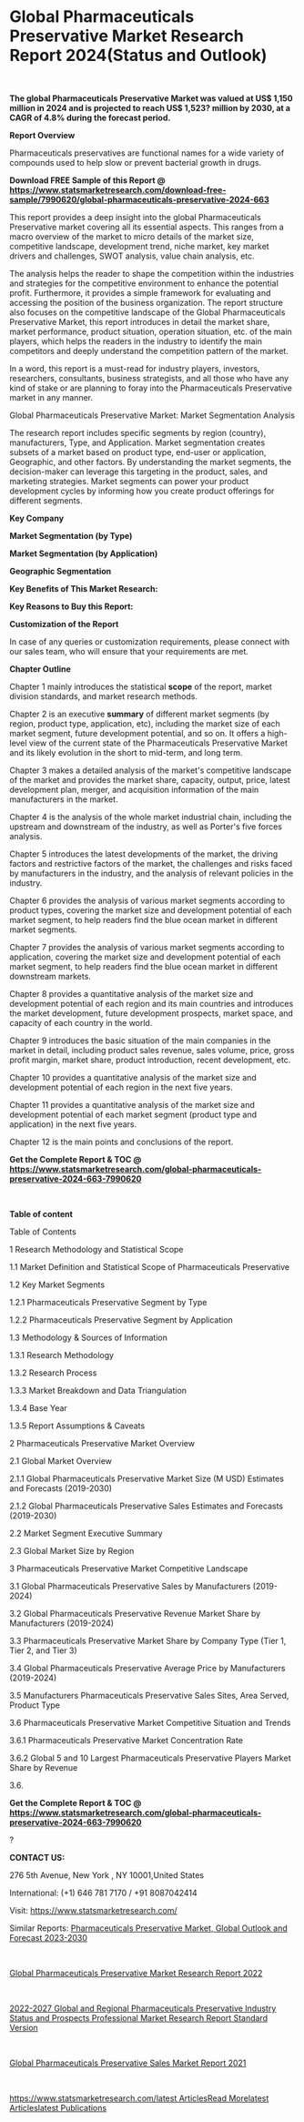 <h1>Global Pharmaceuticals Preservative Market Research Report 2024(Status and Outlook)</h1><br/><p><strong>The global Pharmaceuticals Preservative Market was valued at US$ 1,150 million in 2024 and is projected to reach US$ 1,523? million by 2030, at a <strong>CAGR</strong> of 4.8% during the forecast period.</strong></p>
 
 
 
 <p><strong>Report Overview</strong></p>
 
 
 
 <p>Pharmaceuticals preservatives are functional names for a wide variety of compounds used to help slow or prevent bacterial growth in drugs.</p>
 
 
 
 <p><strong>Download FREE Sample of this Report @ <a href="https://www.statsmarketresearch.com/download-free-sample/7990620/global-pharmaceuticals-preservative-2024-663">https://www.statsmarketresearch.com/download-free-sample/7990620/global-pharmaceuticals-preservative-2024-663</a></strong></p>
 
 
 
 <p>This report provides a deep insight into the global Pharmaceuticals Preservative market covering all its essential aspects. This ranges from a macro overview of the market to micro details of the market size, competitive landscape, development trend, niche market, key market drivers and challenges, SWOT analysis, value chain analysis, etc.</p>
 
 
 
 <p>The analysis helps the reader to shape the competition within the industries and strategies for the competitive environment to enhance the potential profit. Furthermore, it provides a simple framework for evaluating and accessing the position of the business organization. The report structure also focuses on the competitive landscape of the Global Pharmaceuticals Preservative Market, this report introduces in detail the market share, market performance, product situation, operation situation, etc. of the main players, which helps the readers in the industry to identify the main competitors and deeply understand the competition pattern of the market.</p>
 
 
 
 <p>In a word, this report is a must-read for industry players, investors, researchers, consultants, business strategists, and all those who have any kind of stake or are planning to foray into the Pharmaceuticals Preservative market in any manner.</p>
 
 
 
 <p>Global Pharmaceuticals Preservative Market: Market Segmentation Analysis</p>
 
 
 
 <p>The research report includes specific segments by region (country), manufacturers, Type, and Application. Market segmentation creates subsets of a market based on product type, end-user or application, Geographic, and other factors. By understanding the market segments, the decision-maker can leverage this targeting in the product, sales, and marketing strategies. Market segments can power your product development cycles by informing how you create product offerings for different segments.</p>
 
 
 
 <p><strong>Key Company</strong></p>
 
 
 
 <p><strong>Market Segmentation (by Type)</strong></p>
 
 
 
 <p><strong>Market Segmentation (<strong>by Application</strong>)</strong></p>
 
 
 
 <p><strong>Geographic Segmentation</strong></p>
 
 
 
 <p><strong>Key Benefits of This Market Research:</strong></p>
 
 
 
 <p><strong>Key <strong>Reasons to Buy</strong> this Report:</strong></p>
 
 
 
 <p><strong>Customization of the Report</strong></p>
 
 
 
 <p>In case of any queries or customization requirements, please connect with our sales team, who will ensure that your requirements are met.</p>
 
 
 
 <p><strong>Chapter Outline</strong></p>
 
 
 
 <p>Chapter 1 mainly introduces the statistical <strong>scope</strong> of the report, market division standards, and market research methods.</p>
 
 
 
 <p>Chapter 2 is an executive <strong>summary</strong> of different market segments (by region, product type, application, etc), including the market size of each market segment, future development potential, and so on. It offers a high-level view of the current state of the Pharmaceuticals Preservative Market and its likely evolution in the short to mid-term, and long term.</p>
 
 
 
 <p>Chapter 3 makes a detailed analysis of the market&#39;s competitive landscape of the market and provides the market share, capacity, output, price, latest development plan, merger, and acquisition information of the main manufacturers in the market.</p>
 
 
 
 <p>Chapter 4 is the analysis of the whole market industrial chain, including the upstream and downstream of the industry, as well as Porter&#39;s five forces analysis.</p>
 
 
 
 <p>Chapter 5 introduces the latest developments of the market, the driving factors and restrictive factors of the market, the challenges and risks faced by manufacturers in the industry, and the analysis of relevant policies in the industry.</p>
 
 
 
 <p>Chapter 6 provides the analysis of various market segments according to product types, covering the market size and development potential of each market segment, to help readers find the blue ocean market in different market segments.</p>
 
 
 
 <p>Chapter 7 provides the analysis of various market segments according to application, covering the market size and development potential of each market segment, to help readers find the blue ocean market in different downstream markets.</p>
 
 
 
 <p>Chapter 8 provides a quantitative analysis of the market size and development potential of each region and its main countries and introduces the market development, future development prospects, market space, and capacity of each country in the world.</p>
 
 
 
 <p>Chapter 9 introduces the basic situation of the main companies in the market in detail, including product sales revenue, sales volume, price, gross profit margin, market share, product introduction, recent development, etc.</p>
 
 
 
 <p>Chapter 10 provides a quantitative analysis of the market size and development potential of each region in the next five years.</p>
 
 
 
 <p>Chapter 11 provides a quantitative analysis of the market size and development potential of each market segment (product type and application) in the next five years.</p>
 
 
 
 <p>Chapter 12 is the main points and conclusions of the report.</p>
 
 
 
 <div><b>Get the Complete Report & TOC @ <a href="https://www.statsmarketresearch.com/global-pharmaceuticals-preservative-2024-663-7990620">https://www.statsmarketresearch.com/global-pharmaceuticals-preservative-2024-663-7990620</a></b></div>
 
 
 
 <p><br />
 
 <b>Table of content</b></p>
 
 
 
 <p>Table of Contents<br />
 
 1 Research Methodology and Statistical Scope<br />
 
 1.1 Market Definition and Statistical Scope of Pharmaceuticals Preservative<br />
 
 1.2 Key Market Segments<br />
 
 1.2.1 Pharmaceuticals Preservative Segment by Type<br />
 
 1.2.2 Pharmaceuticals Preservative Segment by Application<br />
 
 1.3 Methodology & Sources of Information<br />
 
 1.3.1 Research Methodology<br />
 
 1.3.2 Research Process<br />
 
 1.3.3 Market Breakdown and Data Triangulation<br />
 
 1.3.4 Base Year<br />
 
 1.3.5 Report Assumptions & Caveats<br />
 
 2 Pharmaceuticals Preservative Market Overview<br />
 
 2.1 Global Market Overview<br />
 
 2.1.1 Global Pharmaceuticals Preservative Market Size (M USD) Estimates and Forecasts (2019-2030)<br />
 
 2.1.2 Global Pharmaceuticals Preservative Sales Estimates and Forecasts (2019-2030)<br />
 
 2.2 Market Segment Executive Summary<br />
 
 2.3 Global Market Size by Region<br />
 
 3 Pharmaceuticals Preservative Market Competitive Landscape<br />
 
 3.1 Global Pharmaceuticals Preservative Sales by Manufacturers (2019-2024)<br />
 
 3.2 Global Pharmaceuticals Preservative Revenue Market Share by Manufacturers (2019-2024)<br />
 
 3.3 Pharmaceuticals Preservative Market Share by Company Type (Tier 1, Tier 2, and Tier 3)<br />
 
 3.4 Global Pharmaceuticals Preservative Average Price by Manufacturers (2019-2024)<br />
 
 3.5 Manufacturers Pharmaceuticals Preservative Sales Sites, Area Served, Product Type<br />
 
 3.6 Pharmaceuticals Preservative Market Competitive Situation and Trends<br />
 
 3.6.1 Pharmaceuticals Preservative Market Concentration Rate<br />
 
 3.6.2 Global 5 and 10 Largest Pharmaceuticals Preservative Players Market Share by Revenue<br />
 
 3.6.</p>
 
 
 
 <div><b>Get the Complete Report & TOC @ <a href="https://www.statsmarketresearch.com/global-pharmaceuticals-preservative-2024-663-7990620">https://www.statsmarketresearch.com/global-pharmaceuticals-preservative-2024-663-7990620</a></b></div>
 
 
 
 <p>? </p>
 
 
 
 <p><b>CONTACT US:</b><br />
 
 276 5th Avenue, New York , NY 10001,United States<br />
 
 International: (+1) 646 781 7170 / +91 8087042414<br />
 
 Visit: <a href="https://www.statsmarketresearch.com/">https://www.statsmarketresearch.com/</a><br />
 
 Similar Reports: <a href="https://www.statsmarketresearch.com/global-pharmaceuticals-preservative-2024-663-7990620">Pharmaceuticals Preservative Market, Global Outlook and Forecast 2023-2030</a><br />
 
 <br />
 
 <a href="https://www.statsmarketresearch.com/global-pharmaceuticals-preservative-2024-663-7990620">Global Pharmaceuticals Preservative Market Research Report 2022</a><br />
 
 <br />
 
 <a href="https://www.statsmarketresearch.com/global-pharmaceuticals-preservative-2024-663-7990620">2022-2027 Global and Regional Pharmaceuticals Preservative Industry Status and Prospects Professional Market Research Report Standard Version</a><br />
 
 <br />
 
 <a href="https://www.statsmarketresearch.com/global-pharmaceuticals-preservative-2024-663-7990620">Global Pharmaceuticals Preservative Sales Market Report 2021</a><br />
 
 <br />
 
 <a href="https://gyeongbokgung.com">https://www.statsmarketresearch.com/</a><a href="https://hallyeomaritime.com">latest Articles</a><a href="https://jingwansa.com">Read More</a><a href="https://nguoiviet.jp/">latest Articles</a><a href="https://www.intelmarketresearch.com/">latest Publications</a></p>